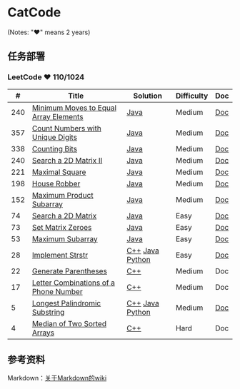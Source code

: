 # CatCode
(Notes: "&hearts;" means 2 years)

## 任务部署

### LeetCode &hearts; 110/1024

| # | Title | Solution | Difficulty | Doc |
|---| ----- | -------- | ---------- | --- |
|240|[Minimum Moves to Equal Array Elements](https://leetcode.com/problems/Minimum-Moves-to-Equal-Array-Elements/) | [Java](./java/453.MinimumMovestoEqualArrayElements.java) |Medium|[Doc](./doc/453.MinimumMovestoEqualArrayElements.md)
|357|[Count Numbers with Unique Digits](https://leetcode.com/problems/count-numbers-with-unique-digits/)| [Java](./java/357.CountNumberswithUniqueDigits.java) |Medium|[Doc](./doc/357.CountNumberswithUniqueDigits.md)
|338|[Counting Bits](https://leetcode.com/problems/counting-bits/)| [Java](./java/338.CountingBits.java)|Medium|[Doc](./doc/338.CountingBits.md)
|240|[Search a 2D Matrix II](https://leetcode.com/problems/Search-a-2D-Matrix-ii/) | [Java](./java/240.Searcha2DMatrixII.java) |Medium|[Doc](./doc/240.Searcha2DMatrixII.md)
|221|[Maximal Square](https://leetcode.com/problems/maximal-square/) | [Java](./java/221.MaximalSquare.java) |Medium|[Doc](./doc/221.MaximalSquare.md)
|198|[House Robber](https://leetcode.com/problems/house-robber/) | [Java](../java/198.HouseRobber.java) |Medium|[Doc](./doc/198.HouseRobber.md)
|152|[Maximum Product Subarray](https://leetcode.com/problems/maximum-product-subarray/) | [Java](./java/152.MaximumProductSubarray.java) |Medium|[Doc](./doc/152.MaximumProductSubarray.md)
|74|[Search a 2D Matrix](https://leetcode.com/problems/Search-a-2D-Matrix/)| [Java](../java/74.Searcha2DMatrix.java) | Easy|[Doc](./doc/74.Searcha2DMatrix.md)
|73|[Set Matrix Zeroes](https://leetcode.com/problems/Set-Matrix-Zeroes/)| [Java](../java/73.SetMatrixZeroes.java) | Easy|[Doc](./doc/73.SetMatrixZeroes.md)
|53|[Maximum Subarray](https://leetcode.com/problems/maximum-subarray/)| [Java](../java/53.MaximumSubarray.java) | Easy|[Doc](./doc/53.MaximumSubarray.md)
|28|[Implement Strstr](https://leetcode.com/problems/implement-strstr/)| [C++](./cpp/28.ImplementstrStr().cpp) [Java](./java/28.ImplementstrStr.java) [Python](./python/28.ImplementstrStr.py)|Easy|[Doc](./doc/28.ImplementstrStr.md)
|22|[Generate Parentheses](https://leetcode.com/problems/generate-parentheses/)| [C++](./cpp/22.GenerateParentheses.cpp)|Medium|Doc
|17|[Letter Combinations of a Phone Number](https://leetcode.com/problems/letter-combinations-of-a-phone-number/)| [C++](./cpp/17.LetterCombinationsofaPhoneNumber.cpp)|Medium|Doc
|5|[Longest Palindromic Substring](https://leetcode.com/problems/longest-palindromic-substring/)|  [C++](./cpp/5.LongestPalindromicSubstring.cpp) [Java](./java/5.LongestPalindromicSubstring.java) [Python](./python/5.LongestPalindromicSubstring.py)|Medium|[Doc](./doc/5.LongestPalindromicSubstring.md)
|4|[Median of Two Sorted Arrays](https://leetcode.com/problems/median-of-two-sorted-arrays/)| [C++](./cpp/4.MedianofTwoSortedArrays.cpp)|Hard|Doc

## 参考资料
Markdown：[关于Markdown的wiki](https://en.wikipedia.org/wiki/Markdown)




